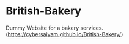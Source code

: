 # British-Bakery
Dummy Website for a bakery services.
 (https://cybersaiyam.github.io/British-Bakery/)
